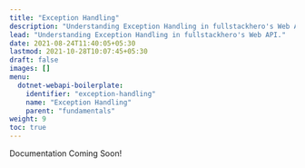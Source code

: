 ```yaml
---
title: "Exception Handling"
description: "Understanding Exception Handling in fullstackhero's Web API."
lead: "Understanding Exception Handling in fullstackhero's Web API."
date: 2021-08-24T11:40:05+05:30
lastmod: 2021-10-28T10:07:45+05:30
draft: false
images: []
menu:
  dotnet-webapi-boilerplate:
    identifier: "exception-handling"
    name: "Exception Handling"
    parent: "fundamentals"
weight: 9
toc: true
---
```


Documentation Coming Soon!
